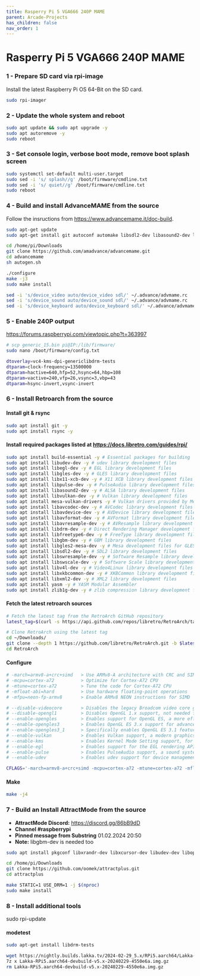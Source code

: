 ```yaml
---
title: Rasperry Pi 5 VGA666 240P MAME
parent: Arcade-Projects
has_children: false
nav_order: 1
---
```


# Rasperry Pi 5 VGA666 240P MAME

### 1 - Prepare SD card via rpi-image
Install the latest Raspberry Pi OS 64-Bit on the SD card.
```bash
sudo rpi-imager
```

### 2 - Update the whole system and reboot
```bash
sudo apt update && sudo apt upgrade -y
sudo apt autoremove -y
sudo reboot
```

### 3 - Set console login, verbose boot mode, remove boot splash screen
```bash
sudo systemctl set-default multi-user.target
sudo sed -i 's/ splash//g' /boot/firmware/cmdline.txt
sudo sed -i 's/ quiet//g' /boot/firmware/cmdline.txt
sudo reboot
```

### 4 - Build and install AdvanceMAME from the source
Follow the insructions from https://www.advancemame.it/doc-build.
```bash
sudo apt-get update
sudo apt-get install git autoconf automake libsdl2-dev libasound2-dev libfreetype6-dev zlib1g-dev libexpat1-dev libslang2-dev libncurses5-dev -y
```

```bash
cd /home/pi/Downloads
git clone https://github.com/amadvance/advancemame.git
cd advancemame
sh autogen.sh
```

```bash
./configure
make -j3
sudo make install 
```

```bash
sed -i 's/device_video auto/device_video sdl/' ~/.advance/advmame.rc
sed -i 's/device_sound auto/device_sound sdl/' ~/.advance/advmame.rc
sed -i 's/device_keyboard auto/device_keyboard sdl/' ~/.advance/advmame.rc
```


### 5 - Enable 240P output
https://forums.raspberrypi.com/viewtopic.php?t=363997

```bash
# scp generic_15.bin pi@IP:/lib/firmware/
sudo nano /boot/firmware/config.txt
```

```bash
dtoverlay=vc4-kms-dpi-genericlibdrm-tests
dtparam=clock-frequency=13500000
dtparam=hactive=640,hfp=52,hsync=64,hbp=108
dtparam=vactive=240,vfp=26,vsync=3,vbp=43
dtparam=hsync-invert,vsync-invert
```

### 6 - Install Retroarch from the source

#### Install git & rsync
```bash
sudo apt install git -y
sudo apt install rsync -y
```
#### Install required packages listed at https://docs.libretro.com/guides/rpi/
```bash
sudo apt install build-essential -y # Essential packages for building
sudo apt install libudev-dev -y # udev library development files
sudo apt install libegl-dev -y # EGL library development files
sudo apt install libgles-dev -y # GLES library development files
sudo apt install libx11-xcb-dev -y # X11 XCB library development files
sudo apt install libpulse-dev -y # PulseAudio library development files
sudo apt install libasound2-dev -y # ALSA library development files
sudo apt install libvulkan-dev -y # Vulkan library development files
sudo apt install mesa-vulkan-drivers -y # Vulkan drivers provided by Mesa
sudo apt install libavcodec-dev -y # AVCodec library development files
sudo apt install libavdevice-dev -y # AVDevice library development files
sudo apt install libavformat-dev -y # AVFormat library development files
sudo apt install libavresample-dev -y # AVResample library development files
sudo apt install libdrm-dev -y # Direct Rendering Manager development files
sudo apt install libfreetype6-dev -y # FreeType library development files
sudo apt install libgbm-dev -y # GBM library development files
sudo apt install libgles2-mesa-dev -y # Mesa development files for GLES2
sudo apt install libsdl2-dev -y # SDL2 library development files
sudo apt install libswresample-dev -y # Software Resample library development files
sudo apt install libswscale-dev -y # Software Scale library development files
sudo apt install libv4l-dev -y # Video4Linux library development files
sudo apt install libxkbcommon-dev -y # XKBCommon library development files
sudo apt install libxml2-dev -y # XML2 library development files
sudo apt install yasm -y # YASM Modular Assembler
sudo apt install zlib1g-dev -y # zlib compression library development files
```
#### Fetch the latest retroarch sources
```bash
# Fetch the latest tag from the RetroArch GitHub repository
latest_tag=$(curl -s https://api.github.com/repos/libretro/RetroArch/tags | grep 'name' | head -1 | sed -E 's/.*"([^"]+)".*/\1/')

# Clone RetroArch using the latest tag
cd ~/Downloads/
git clone --depth 1 https://github.com/libretro/RetroArch.git -b $latest_tag
cd RetroArch
```
#### Configure
```bash
# -march=armv8-a+crc+simd   > Use ARMv8-A architecture with CRC and SIMD extensions
# -mcpu=cortex-a72          > Optimize for Cortex-A72 CPU
# -mtune=cortex-a72         > Tune the code for Cortex-A72 CPU
# -mfloat-abi=hard          > Use hardware floating-point operations
# -mfpu=neon-fp-armv8       > Enable ARMv8 NEON instructions for SIMD

# --disable-videocore       > Disables the legacy Broadcom video core graphics stack \
# --disable-opengl1         > Disables OpenGL 1.x support, not needed for modern systems \
# --enable-opengles         > Enables support for OpenGL ES, a more efficient version for embedded systems \
# --enable-opengles3        > Enables OpenGL ES 3.x support for advanced graphics features \
# --enable-opengles3_1      > Specifically enables OpenGL ES 3.1 features \
# --enable-vulkan           > Enables Vulkan support, a modern graphics API for high performance \
# --enable-kms              > Enables Kernel Mode Setting support, for console-based operation without X11 \
# --enable-egl              > Enables support for the EGL rendering API, required for KMS \
# --enable-pulse            > Enables PulseAudio support, a sound system for POSIX OSes \
# --enable-udev             > Enables udev support for device management

CFLAGS='-march=armv8-a+crc+simd -mcpu=cortex-a72 -mtune=cortex-a72 -mfloat-abi=hard -mfpu=neon-fp-armv8' CXXFLAGS="${CFLAGS}" ./configure --disable-videocore --disable-opengl1 --enable-opengles --enable-opengles3 --enable-opengles3_1 --enable-vulkan --enable-kms --enable-egl --enable-pulse --enable-udev
```
#### Make
```bash
make -j4
```

### 7 - Build an Install AttractMode from the source
- **AttractMode Discord:** https://discord.gg/86bB9dD
- **Channel #raspberrypi**
- **Pinned message from Substring** 01.02.2024 20:50
- **Note:** libgbm-dev is needed too

```bash
sudo apt install pkgconf libxrandr-dev libxcursor-dev libudev-dev libopenal-dev libflac-dev libvorbis-dev libgl1-mesa-dev libavformat-dev libfontconfig1-dev libfreetype6-dev libswscale-dev libswresample-dev libarchive-dev libjpeg-dev libglu1-mesa-dev libegl1-mesa-dev libdrm-dev libgbm-dev libcurl4-gnutls-dev build-essential cmake git -y
```

```bash
cd /home/pi/Downloads
git clone https://github.com/oomek/attractplus.git
cd attractplus
```

```bash
make STATIC=1 USE_DRM=1 -j $(nproc)
sudo make install
```

### 8 - Install additional tools

sudo rpi-update

#### modetest
```bash
sudo apt-get install libdrm-tests

wget https://nightly.builds.lakka.tv/2024-02-29_5.x/RPi5.aarch64/Lakka-RPi5.aarch64-devbuild-v5.x-20240229-4550e6a.img.gz
7z x Lakka-RPi5.aarch64-devbuild-v5.x-20240229-4550e6a.img.gz
rm Lakka-RPi5.aarch64-devbuild-v5.x-20240229-4550e6a.img.gz

```

